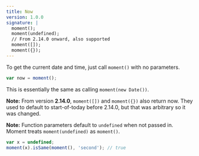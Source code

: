 ```yaml
---
title: Now
version: 1.0.0
signature: |
  moment();
  moment(undefined);
  // From 2.14.0 onward, also supported
  moment([]);
  moment({});
---
```



To get the current date and time, just call `moment()` with no parameters.

```javascript
var now = moment();
```

This is essentially the same as calling `moment(new Date())`.

**Note:** From version **2.14.0**, `moment([])` and `moment({})` also return
now. They used to default to start-of-today before 2.14.0, but that was
arbitrary so it was changed.

**Note:** Function parameters default to `undefined` when not passed in. Moment treats `moment(undefined)` as `moment()`.

```javascript
var x = undefined;
moment(x).isSame(moment(), 'second'); // true
```
